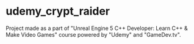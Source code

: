 # udemy_crypt_raider
Project made as a part of "Unreal Engine 5 C++ Developer: Learn C++ &amp; Make Video Games" course powered by "Udemy" and "GameDev.tv".
